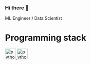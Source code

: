 ### Hi there 👋 

ML Engineer / Data Scientist

# Programming stack
<p align = 'left'>
  <a href="https://www.python.org" target="_blank"> 
    <img src="https://upload.wikimedia.org/wikipedia/commons/thumb/c/c3/Python-logo-notext.svg/1200px-Python-logo-notext.svg.png" alt="python" width="35" height="35"/>
  </a>
   <a> 
    <img src="https://upload.wikimedia.org/wikipedia/commons/thumb/1/18/ISO_C%2B%2B_Logo.svg/800px-ISO_C%2B%2B_Logo.svg.png?20170928190710" alt="python" width="35" height="35"/>
     <img src = '
  </a>
  
# ML Stack
  Loading....
# Achievements and experience
  * [DLS Courses]
  * [Tinkoff DL Courses]
  * [RuCode 6.0 2 place] 
  * [MoreTech 4.0 final tour participant]
  * [YandexCup participant]
<!--
**hekaido/hekaido** is a ✨ _special_ ✨ repository because its `README.md` (this file) appears on your GitHub profile.

Here are some ideas to get you started:

- 🔭 I’m currently working on ...
- 🌱 I’m currently learning ...
- 👯 I’m looking to collaborate on ...
- 🤔 I’m looking for help with ...
- 💬 Ask me about ...
- 📫 How to reach me: ...
- 😄 Pronouns: ...
- ⚡ Fun fact: ...
-->
